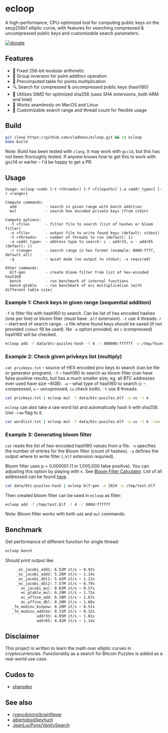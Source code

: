 # ecloop

A high-performance, CPU-optimized tool for computing public keys on the secp256k1 elliptic curve, with features for searching compressed & uncompressed public keys and customizable search parameters.

[<img src="https://badgen.net/static/-/buy%20me%20a%20coffee/ff813f?icon=buymeacoffee&label" alt="donate" />](https://buymeacoffee.com/vladkens)

## Features

- 🍏 Fixed 256-bit modular arithmetic
- 🔄 Group inversion for point addition operation
- 🍇 Precomputed table for points multiplication
- 🔍 Search for compressed & uncompressed public keys (hash160)
- 🌟 Utilizes SIMD for optimized sha256 (uses SHA extensions, both ARM and Intel)
- 🍎 Works seamlessly on MacOS and Linux
- 🔧 Customizable search range and thread count for flexible usage


## Build

```sh
git clone https://github.com/vladkens/ecloop.git && cd ecloop
make build
```

Note: Build has been tested with `clang`. It may work with `gcc14`, but this has not been thoroughly tested. If anyone knows how to get this to work with gcc14 or earlier – I'd be happy to get a PR.

## Usage

```text
Usage: ecloop <cmd> [-t <threads>] [-f <filepath>] [-a <addr_type>] [-r <range>]

Compute commands:
  add             - search in given range with batch addition
  mul             - search hex encoded private keys (from stdin)

Compute options:
  -f <file>       - filter file to search (list of hashes or bloom fitler)
  -o <file>       - output file to write found keys (default: stdout)
  -t <threads>    - number of threads to run (default: 1)
  -a <addr_type>  - address type to search: c - addr33, u - addr65 (default: c)
  -r <range>      - search range in hex format (example: 8000:ffff, default all)
  -q              - quiet mode (no output to stdout; -o required)

Other commands:
  blf-gen         - create bloom filter from list of hex-encoded hash160
  bench           - run benchmark of internal functions
  bench-gtable    - run benchmark of ecc multiplication (with different table size)
```

### Example 1: Check keys in given range (sequential addition)

`-f` is filter file with hash160 to search. Can be list of hex encoded hashes (one per line) or bloom fitler (must have `.blf` extension). `-t` use 4 threads. `r` – start:end of search range. `-o` file where found keys should be saved (if not provided `stdout` fill be used). No `-a` option provided, so `c` (compressed) hash160 will be checked.

```sh
ecloop add -f data/btc-puzzles-hash -t 4 -r 800000:ffffff -o /tmp/found.txt
```

### Example 2: Check given privkeys list (multiply)

`cat privkeys.txt` – source of HEX encoded priv keys to search (can be file or generator program). `-f` – hash160 to search as bloom filter (can have false positive results, but has a much smaller size; eg. all BTC addresses ever used have size ~6GB). `-a` – what type of hash160 to search (`c` – compressed, `u` – uncopressed, `cu` check both). `-t` use 8 threads.

```sh
cat privkeys.txt | ecloop mul -f data/btc-puzzles.blf -a cu -t 4
```

`ecloop` can also take a raw word list and automatically hash it with sha256. Use `-raw` flag to it.

```sh
cat wordlist.txt | ecloop mul -f data/btc-puzzles.blf -a cu -t 4 -raw
```

### Example 3: Generating bloom filter

`cat` reads the list of hex-encoded hash160 values from a file. `-n` specifies the number of entries for the Bloom filter (count of hashes). `-o` defines the output where to write filter (`.blf` extension requried).

Bloom filter uses p = 0.000001 (1 in 1,000,000 false positive). You can adjusting this option by playing with `n`. See [Bloom Filter Calculator](https://hur.st/bloomfilter/?n=1024&p=0.000001&m=&k=20). List of all addressed can be found [here](https://bitcointalk.org/index.php?topic=5265993.0). 

```sh
cat data/btc-puzzles-hash | ecloop blf-gen -n 1024 -o /tmp/test.blf
```

Then created bloom filter can be used in `ecloop` as filter:
```sh
ecloop add -f /tmp/test.blf -t 4 -r 8000:ffffff
```

Note: Bloom filter works with both `add` and `mul` commands.

## Benchmark

Get performance of different function for single thread:

```sh
ecloop bench
```

Should print output like:

```sh
     _ec_jacobi_add1: 6.52M it/s ~ 0.92s
     _ec_jacobi_add2: 5.26M it/s ~ 1.14s
     _ec_jacobi_dbl1: 5.42M it/s ~ 1.11s
     _ec_jacobi_dbl2: 7.57M it/s ~ 0.79s
       ec_jacobi_mul: 0.02M it/s ~ 0.57s
       ec_gtable_mul: 0.29M it/s ~ 1.73s
       ec_affine_add: 0.30M it/s ~ 1.67s
       ec_affine_dbl: 0.30M it/s ~ 1.69s
   _fe_modinv_binpow: 0.20M it/s ~ 0.51s
   _fe_modinv_addchn: 0.31M it/s ~ 0.32s
              addr33: 4.95M it/s ~ 1.01s
              addr65: 4.41M it/s ~ 1.14s
```

## Disclaimer

This project is written to learn the math over elliptic curves in cryptocurrencies. Functionality as a search for Bitcoin Puzzles is added as a real-world use case.

## Cudos to
- [sharpden](https://github.com/sharpden)

## See also

- [ryancdotorg/brainflayer](https://github.com/ryancdotorg/brainflayer)
- [albertobsd/keyhunt](https://github.com/albertobsd/keyhunt)
- [JeanLucPons/VanitySearch](https://github.com/JeanLucPons/VanitySearch)
